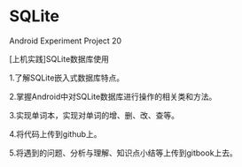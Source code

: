 # SQLite
Android Experiment Project 20

[上机实践]SQLite数据库使用

1.了解SQLite嵌入式数据库特点。

2.掌握Android中对SQLite数据库进行操作的相关类和方法。

3.实现单词本，实现对单词的增、删、改、查等。

4.将代码上传到github上。

5.将遇到的问题、分析与理解、知识点小结等上传到gitbook上去。
